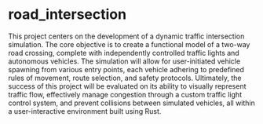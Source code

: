 # road_intersection

This project centers on the development of a dynamic traffic intersection simulation. The core objective is to create a functional model of a two-way road crossing, complete with independently controlled traffic lights and autonomous vehicles. The simulation will allow for user-initiated vehicle spawning from various entry points, each vehicle adhering to predefined rules of movement, route selection, and safety protocols. Ultimately, the success of this project will be evaluated on its ability to visually represent traffic flow, effectively manage congestion through a custom traffic light control system, and prevent collisions between simulated vehicles, all within a user-interactive environment built using Rust.